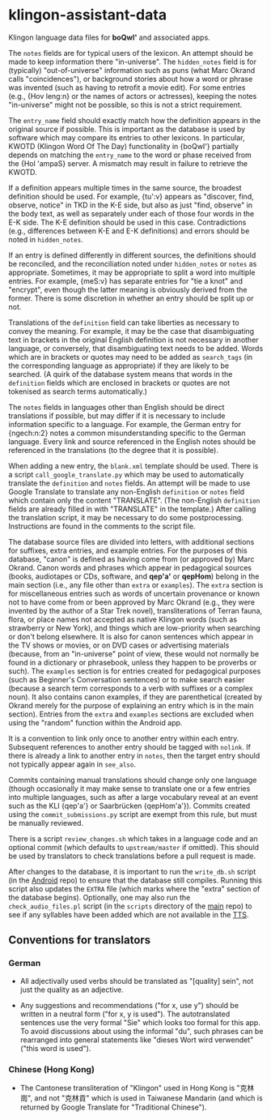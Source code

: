 klingon-assistant-data
======================

Klingon language data files for **boQwI'** and associated apps.

The `notes` fields are for typical users of the lexicon. An attempt should be
made to keep information there "in-universe". The `hidden_notes` field is for
(typically) "out-of-universe" information such as puns (what Marc Okrand calls
"coincidences"), or background stories about how a word or phrase was invented
(such as having to retrofit a movie edit). For some entries (e.g., {Hov leng:n}
or the names of actors or actresses), keeping the notes "in-universe" might not
be possible, so this is not a strict requirement.

The `entry_name` field should exactly match how the definition appears in the
original source if possible. This is important as the database is used by
software which may compare its entries to other lexicons. In particular, KWOTD
(Klingon Word Of The Day) functionality in {boQwI'} partially depends on
matching the `entry_name` to the word or phase received from the {Hol 'ampaS}
server. A mismatch may result in failure to retrieve the KWOTD.

If a definition appears multiple times in the same source, the broadest
definition should be used. For example, {tu':v} appears as "discover, find,
observe, notice" in TKD in the K-E side, but also as just "find, observe" in
the body text, as well as separately under each of those four words in the E-K
side. The K-E definition should be used in this case. Contradictions (e.g.,
differences between K-E and E-K definitions) and errors should be noted in
`hidden_notes`.

If an entry is defined differently in different sources, the definitions should
be reconciled, and the reconciliation noted under `hidden_notes` or `notes` as
appropriate. Sometimes, it may be appropriate to split a word into multiple
entries. For example, {meS:v} has separate entries for "tie a knot" and
"encrypt", even though the latter meaning is obviously derived from the former.
There is some discretion in whether an entry should be split up or not.

Translations of the `definition` field can take liberties as necessary to
convey the meaning. For example, it may be the case that disambiguating text in
brackets in the original English definition is not necessary in another
language, or conversely, that disambiguating text needs to be added. Words
which are in brackets or quotes may need to be added as `search_tags` (in the
corresponding language as appropriate) if they are likely to be searched. (A
quirk of the database system means that words in the `definition` fields which
are enclosed in brackets or quotes are not tokenised as search terms
automatically.)

The `notes` fields in languages other than English should be direct
translations if possible, but may differ if it is necessary to include
information specific to a language. For example, the German entry for
{ngech:n:2} notes a common misunderstanding specific to the German language.
Every link and source referenced in the English notes should be referenced in
the translations (to the degree that it is possible).

When adding a new entry, the `blank.xml` template should be used. There is a
script `call_google_translate.py` which may be used to automatically translate
the `definition` and `notes` fields. An attempt will be made to use Google
Translate to translate any non-English `definition` or `notes` field which
contain only the content "TRANSLATE". (The non-English `definition` fields are
already filled in with "TRANSLATE" in the template.) After calling the
translation script, it may be necessary to do some postprocessing. Instructions
are found in the comments to the script file.

The database source files are divided into letters, with additional sections for
suffixes, extra entries, and example entries. For the purposes of this database,
"canon" is defined as having come from (or approved by) Marc Okrand. Canon
words and phrases which appear in pedagogical sources (books, audiotapes or CDs,
software, and **qep'a'** or **qepHom**) belong in the main section (i.e., any
file other than `extra` or `examples`). The `extra` section is for miscellaneous
entries such as words of uncertain provenance or known not to have come from or
been approved by Marc Okrand (e.g., they were invented by the author of a Star
Trek novel), transliterations of Terran fauna, flora, or place names not
accepted as native Klingon words (such as strawberry or New York), and things
which are low-priority when searching or don't belong elsewhere. It is also for
canon sentences which appear in the TV shows or movies, or on DVD cases or
advertising materials (because, from an "in-universe" point of view, these
would not normally be found in a dictionary or phrasebook, unless they happen to
be proverbs or such). The `examples` section is for entries created for
pedagogical purposes (such as Beginner's Conversation sentences) or to make
search easier (because a search term corresponds to a verb with suffixes or a
complex noun). It also contains canon examples, if they are parenthetical
(created by Okrand merely for the purpose of explaining an entry which is in
the main section). Entries from the `extra` and `examples` sections are excluded
when using the "random" function within the Android app.

It is a convention to link only once to another entry within each entry.
Subsequent references to another entry should be tagged with `nolink`. If there
is already a link to another entry in `notes`, then the target entry should not
typically appear again in `see_also`.

Commits containing manual translations should change only one language (though
occasionally it may make sense to translate one or a few entries into multiple
languages, such as after a large vocabulary reveal at an event such as the KLI
{qep'a'} or Saarbrücken {qepHom'a'}). Commits created using the
`commit_submissions.py` script are exempt from this rule, but must be manually
reviewed.

There is a script `review_changes.sh` which takes in a language code and an
optional commit (which defaults to `upstream/master` if omitted). This should
be used by translators to check translations before a pull request is made.

After changes to the database, it is important to run the `write_db.sh` script
(in the [Android](https://github.com/De7vID/klingon-assistant-android) repo) to
ensure that the database still compiles. Running this script also updates the
`EXTRA` file (which marks where the "extra" section of the database begins).
Optionally, one may also run the `check_audio_files.pl` script (in the
`scripts` directory of the [main](https://github.com/De7vID/klingon-assistant)
repo) to see if any syllables have been added which are not available in the
[TTS](https://github.com/De7vID/klingon-assistant-tts-android).

Conventions for translators
---------------------------

### German

- All adjectivally used verbs should be translated as "[quality] sein", not
just the quality as an adjective.

- Any suggestions and recommendations ("for x, use y") should be written in a
neutral form ("for x, y is used"). The autotranslated sentences use the very
formal "Sie" which looks too formal for this app. To avoid discussions about
using the informal "du", such phrases can be rearranged into general statements
like "dieses Wort wird verwendet" ("this word is used").

### Chinese (Hong Kong)

- The Cantonese transliteration of "Klingon" used in Hong Kong is "克林崗", and
  not "克林貢" which is used in Taiwanese Mandarin (and which is returned by
  Google Translate for "Traditional Chinese").

